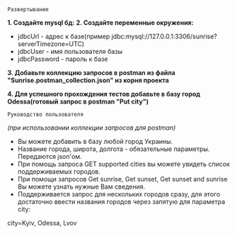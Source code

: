 `Развертывание`

**1. Создайте mysql бд:**
**2. Создайте переменные окружения:**

- jdbcUrl - адрес к базе(пример jdbc:mysql://127.0.0.1:3306/sunrise?serverTimezone=UTC)
- jdbcUser - имя пользователя базы
- jdbcPassword - пароль к базе

**3. Добавьте коллекцию запросов в postman из файла "Sunrise.postman_collection.json" из корня проекта**

**4. Для успешного прохождения тестов добавьте в базу город Odessa(готовый запрос в postman "Put city")**

`Руководство пользователя`

_(при использовании коллекции запросов для postman)_

- Вы можете добавить в базу любой город Украины.
- Название города, широта, долгота - обязательные параметры. Передаются json'ом.
- При помощь запроса GET supported cities вы можете увидеть список поддерживаемых городов.
- При помощи запросов Get sunrise, Get sunset, Get sunset and sunrise Вы можете узнать нужные Вам сведения.
- Поддерживается запрос для нескольких городов сразу, для этого достаточно ввести названия городов через запятую для параметра city:

city=Kyiv, Odessa, Lvov
